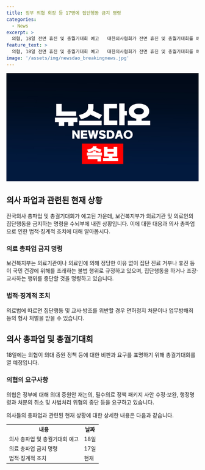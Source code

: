 ```yaml
---
title: 정부 의협 회장 등 17명에 집단행동 금지 명령
categories:
  - News
excerpt: >
  의협, 18일 전면 휴진 및 총궐기대회 예고   대한의사협회가 전면 휴진 및 총궐기대회를 예고한 가운데, 보건복지부는 집단행동 금지 명령을 발표했다. 명령에는 집단 진료 거부와 휴진을 중단하라는 내용이 담겨있으며, 위반 시 면허정지 처분이 될 수 있다. 의협은 18일 총궐기대회를 개최하여 의대 증원을 비판하고 사법처리 위협 중단을 요구할 예정이다.
feature_text: >
  의협, 18일 전면 휴진 및 총궐기대회 예고   대한의사협회가 전면 휴진 및 총궐기대회를 예고한 가운데, 보건복지부는 집단행동 금지 명령을 발표했다. 명령에는 집단 진료 거부와 휴진을 중단하라는 내용이 담겨있으며, 위반 시 면허정지 처분이 될 수 있다. 의협은 18일 총궐기대회를 개최하여 의대 증원을 비판하고 사법처리 위협 중단을 요구할 예정이다.
image: '/assets/img/newsdao_breakingnews.jpg'
---
```


<p><img src="/assets/img/newsdao_breakingnews.jpg" alt="firstkoreanews 속보" /></p>

<h2 data-ke-size="size26">의사 파업과 관련된 현재 상황</h2>

<p>전국의사 총파업 및 총궐기대회가 예고된 가운데, 보건복지부가 의료기관 및 의료인의 집단행동을 금지하는 명령을 수뇌부에 내린 상황입니다. 이에 대한 대응과 의사 총파업으로 인한 법적·징계적 조치에 대해 알아봅시다.</p>

<h3>의료 총파업 금지 명령</h3>

<p data-ke-size="size16">보건복지부는 의료기관이나 의료인에 의해 정당한 이유 없이 집단 진료 거부나 휴진 등이 국민 건강에 위해를 초래하는 불법 행위로 규정하고 있으며, 집단행동을 하거나 조장·교사하는 행위를 중단할 것을 명령하고 있습니다.</p>

<h3>법적·징계적 조치</h3>

<p data-ke-size="size16">의료법에 따르면 집단행동 및 교사·방조를 위반할 경우 면허정지 처분이나 업무방해죄 등의 형사 처벌을 받을 수 있습니다.</p>

<h2 data-ke-size="size26">의사 총파업 및 총궐기대회</h2>

<p>18일에는 의협이 의대 증원 정책 등에 대한 비판과 요구를 표명하기 위해 총궐기대회를 열 예정입니다.</p>

<h3>의협의 요구사항</h3>

<p data-ke-size="size16">의협은 정부에 대해 의대 증원안 재논의, 필수의료 정책 패키지 사안 수정·보완, 행정명령과 처분의 취소 및 사법처리 위협의 중단 등을 요구하고 있습니다.</p>

<p>의사들의 총파업과 관련된 현재 상황에 대한 상세한 내용은 다음과 같습니다.</p>

<table>
  <tr>
    <td style="text-align: center; height: 17px;"><b>내용</b></td>
    <td style="text-align: center; height: 17px;"><b>날짜</b></td>
  </tr>
  <tr>
    <td>의사 총파업 및 총궐기대회 예고</td>
    <td>18일</td>
  </tr>
  <tr>
    <td>의료 총파업 금지 명령</td>
    <td>17일</td>
  </tr>
  <tr>
    <td>법적·징계적 조치</td>
    <td>현재</td>
  </tr>
</table>

<p data-ke-size="size16">&nbsp;</p>


